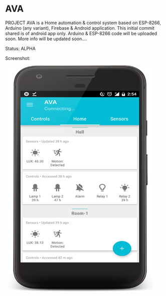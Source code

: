 # AVA


PROJECT AVA is a Home automation & control system based on ESP-8266, Arduino (any variant), Firebase & Android application. This initial commit shared is of android app only. Arduino & ESP-8266 code will be uploaded soon.
More info will be updated soon....


Status: ALPHA

Screenshot: 

<img src="/Images/device-2017-09-02-145457.png?raw=true" width="480" height="720" />

